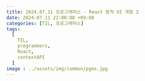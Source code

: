 ```yaml
---
title: 2024.07.11 프로그래머스 - React 동적 UI 개발 2
date: 2024-07-11 22:00:00 +09:00
categories: [TIL, 프로그래머스]
tags:
  [
    TIL,
    programmers,
    React,
    contextAPI
  ]
image : ../assets/img/common/pgms.jpg
---
```

